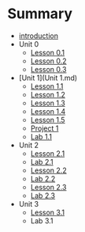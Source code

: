 # Summary

* [introduction](README.md)
* Unit 0
   * [Lesson 0.1](lesson_01.md)
   * [Lesson 0.2](lesson_02.md)
   * [Lesson 0.3](lesson_01.md)
* [Unit 1](Unit 1.md)
   * [Lesson 1.1](lesson_11.md)
   * [Lesson 1.2](lesson_12.md)
   * [Lesson 1.3](lesson_13.md)
   * [Lesson 1.4](lesson_14.md)
   * [Lesson 1.5](lesson_15.md)
   * [Project 1](project_1.md)
   * [Lab 1.1](lab_11.md)
* Unit 2
   * [Lesson 2.1](lesson_21.md)
   * [Lab 2.1](lab_21.md)
   * [Lesson 2.2](lesson_22.md)
   * [Lab 2.2](lab_22.md)
   * [Lesson 2.3](lesson_23.md)
   * [Lab 2.3](lab_23.md)
* Unit 3
   * [Lesson 3.1](lesson_31.md)
   * Lab 3.1

